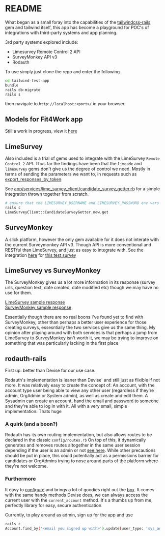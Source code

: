 # README

What began as a small foray into the capabilities of the [tailwindcss-rails](https://github.com/rails/tailwindcss-rails) gem and tailwind itself, this app has become a playground for POC's of integrations with third-party systems and app planning.

3rd party systems explored include:

- Limesurvey Remote Control 2 API
- SurveyMonkey API v3
- Rodauth

To use simply just clone the repo and enter the following

```bash
cd tailwind-test-app
bundle
rails db:migrate
rails s
```

then navigate to `http://localhost:<port>/` in your browser

## Models for Fit4Work app

Still a work in progress, view it [here](https://github.com/colyn-tomahawk-labs/tailwind-test-app/blob/master/models_diagram.png)

## LimeSurvey

Also included is a trial of gems used to integrate with the LimeSurvey `Remote Control 2` API.
Thus far the findings have been that the `limeade` and `limesurvey` gems don't give us the degree of control we need.
Mostly in terms of sending the parameters we want to, in requests such as [export_responses_by_token](https://api.limesurvey.org/classes/remotecontrol_handle.html#method_export_responses_by_token)

See [app/services/lime_survey_client/candidate_survey_getter.rb](https://github.com/colyn-tomahawk-labs/tailwind-test-app/blob/master/app/services/lime_survey_client/candidate_survey_getter.rb) for a simple integration thrown together from scratch.

```bash
# ensure that the LIMESURVEY_USERNAME and LIMESURVEY_PASSWORD env vars are set in .env
rails c
LimeSurveyClient::CandidateSurveyGetter.new.get
```

## SurveyMonkey

A slick platform, however the only gem available for it does not interate with the current Surveymonkey API v3.
Though API is more conventional and RESTful than LimeSurvey, and just as easy to integrate with.
See the integration [here](https://github.com/colyn-tomahawk-labs/tailwind-test-app/blob/master/app/services/survey_monkey/getter.rb) for [this test survey](https://www.surveymonkey.com/r/KS32HSH)

## LimeSurvey vs SurveyMonkey

The SurveyMonkey gives us a lot more information in its response (survey urls, question text, date created, date modified etc) though we may have no use for them.

[LimeSurvey sample response](https://github.com/colyn-tomahawk-labs/tailwind-test-app/wiki/Limesurvey-Remote-Control-API-sample-response)\
[SurveyMonkey sample response](https://github.com/colyn-tomahawk-labs/tailwind-test-app/wiki/SurveyMonkey-API-v3-sample-response)

Essentially though there are no real boons I've found yet to find with SurveyMonkey, other than perhaps a better user experience for those creating surveys, essesntially the two services give us the same thing.
My opinion after playing around with both services is that perhaps a jump from LimeSurvey to SurveyMonkey isn't worth it, we may be trying to improve on something that was particularly lacking in the first place

## rodauth-rails

First up: better than Devise for our use case.

Rodauth's implementation is leaner than Devise' and still just as flixible if not more.
It was relatively easy to create the concept of:
An account, with the account type user being able to view any other user (regardless if they're admin, OrgAdmin or System admin),
as well as create and edit them. A Sysadmin can create an account, hand the email and password to someone and they're able
to log in with it. All with a very small, simple implementation. Thats huge

### A quirk (and a boon?)

Rodauth has its own routing implementation, but also allows routes to be declared in the classic `config/routes.rb`
On top of this, it dynamically generates and removes routes altogether in the same user session depending if the user is an admin or not [see here](https://github.com/colyn-tomahawk-labs/tailwind-test-app/blob/master/config/routes.rb#L6). While other precautions should be put in place, this could potentially act as a permissions barrier for candidates or OrgAdmins trying to nose around parts of the platform where they're not welcome.

### Furthermore

It easy to [configure](https://github.com/colyn-tomahawk-labs/tailwind-test-app/tree/master/app/misc) and brings a lot of goodies right out the [box](https://github.com/janko/rodauth-rails).
It comes with the same handy methods Devise does, we can always access the current user with the `current_account` method.
It's a thumbs up from me, perfectly library for easy, secure authentication.

Currently, to play around as admin, sign up for the app and use
```bash
rails c
Account.find_by('<email you signed up with>').update(user_type: 'sys_admin')
```